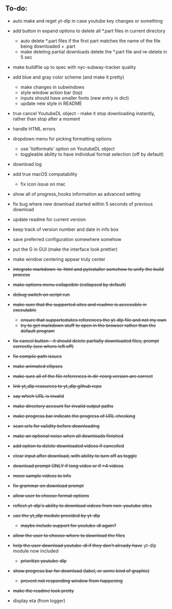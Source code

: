 ## To-do:

- auto make and reget yt-dlp in case youtube key changes or something

- add button in expand options to delete all *.part files in current directory
    - auto delete *.part files if the first part matches the name of the file being downloaded + .part
    - make deleting partial downloads delete the *.part file and re-delete in 5 sec

- make buildfile up to spec with nyc-subway-tracker quality

- add blue and gray color scheme (and make it pretty)
    - make changes in subwindows
    - style window action bar (top)
    - inputs should have smaller fonts (new entry in dict)
    - update new style in README
- true cancel YoutubeDL object - make it stop downloading instantly, rather than stop after a moment
- handle HTML errors

- dropdown menu for picking formatting options
    - use 'listformats' option on YoutubeDL object
    - toggleable ability to have individual format selection (off by default)

- download log

- add true macOS compatability
    - fix icon issue on mac

- show all of progress_hooks information as advanced setting

- fix bug where new download started within 5 seconds of previous download

- update readme for current version
- keep track of version number and date in info box

- save preferred configuration somewhere somehow

- put the G in GUI (make the interface look prettier)
- make window centering appear truly center

- ~~integrate markdown-to-html and pyinstaller somehow to unify the build process~~
- ~~make options menu collapsible (collapsed by default)~~
- ~~debug switch on script run~~
- ~~make sure that the supported sites and readme is accessible in executable~~
    - ~~ensure that supportedsites references the yt-dlp file and not my own~~
    - ~~try to get markdown stuff to open in the browser rather than the default program~~
- ~~fix cancel button - it should delete partially downloaded files, prompt correctly (see where left off)~~
- ~~fix compile path issues~~
- ~~make animated ellipses~~
- ~~make sure all of the file references in dir-reorg version are correct~~
- ~~link yt_dlp resources to yt_dlp github repo~~
- ~~say which URL is invalid~~
- ~~make directory account for invalid output paths~~
- ~~make progress bar indicate the progress of URL checking~~
- ~~scan urls for validity before downloading~~
- ~~make an optional noise when all downloads finished~~
- ~~add option to delete downloaded videos if cancelled~~
- ~~clear input after download, with ability to turn off as toggle~~
- ~~download prompt ONLY if long video or if >4 videos~~
- ~~move sample videos to info~~
- ~~fix grammar on download prompt~~
- ~~allow user to choose format options~~
- ~~reflect yt-dlp's ability to download videos from non-youtube sites~~
- ~~use the yt_dlp module provided by yt-dlp~~
    - ~~maybe include support for youtube-dl again?~~
- ~~allow the user to choose where to download the files~~
- ~~help the user download youtube-dl if they don't already have~~ yt-dlp module now included
    - ~~prioritize youtube-dlp~~
- ~~show progress bar for download (label, or some kind of graphic)~~
    - ~~prevent not responding window from happening~~
- ~~make the readme look pretty~~

- display eta (from logger)